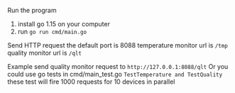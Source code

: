 Run the program
1. install go 1.15 on your computer
2. run `go run cmd/main.go`

Send HTTP request
the default port is 8088
temperature monitor url is `/tmp`
quality monitor url is `/qlt`

Example
send quality monitor request to `http://127.0.0.1:8088/qlt`
Or you could use go tests in cmd/main_test.go
`TestTemperature and TestQuality`
these test will fire 1000 requests for 10 devices in parallel 
